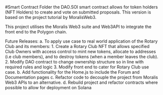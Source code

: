 #Smart Contract Folder
the DAO.SOl smart contract allows for token holders (NFT Holders) to create and vote on submitted proposals.
This version is based on the project tutorial by MoralisWeb3.

This project utilises the Moralis Web3 suite and Web3API to integrate the front end to the Polygon chain. 

Future Releases:
a. To apply use case to real world application of the Rotary Club and its members:
    1. Create a Rotary Club NFT that allows specified Club Owners with access control to mint new tokens, allocate to addresses (i.e club members), and to destroy tokens (when a member leaves the club).
    2. Modify DAO contract to change ownership structure so in line with required rules and logic
    3. Modify front end to cater for Rotary Club use case.
b. Add functionality for the Home.js to include the Forum and Documentation pages
c. Refactor code to decouple the project from Moralis Web3 APIs to an alternative.
d. Rebuild project and refactor contracts where possible to allow for deployment on Solana